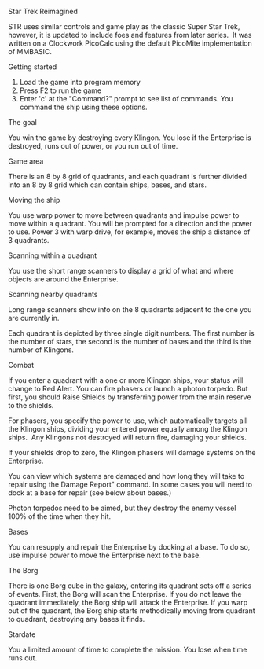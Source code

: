 Star Trek Reimagined 

STR uses similar controls and game play as the classic Super Star Trek, however, it is updated to include foes and features from later series. 
It was written on a Clockwork PicoCalc using the default PicoMite implementation of MMBASIC.

Getting started 
1. Load the game into program memory
2. Press F2 to run the game
3. Enter 'c' at the "Command?" prompt to see list of commands. You command the ship using these options.

The goal

You win the game by destroying every Klingon. You lose if the Enterprise is destroyed, runs out of power, or you run out of time. 

Game area

There is an 8 by 8 grid of quadrants, and each quadrant is further divided into an 8 by 8 grid which can contain ships, bases, and stars. 

Moving the ship

You use warp power to move between quadrants and impulse power to move within a quadrant. You will be prompted for a direction and the power to use. Power 3 with warp drive, for example, moves the ship a distance of 3 quadrants. 

Scanning within a quadrant

You use the short range scanners to display a grid of what and where objects are around the Enterprise.

Scanning nearby quadrants 

Long range scanners show info on the 8 quadrants adjacent to the one you are currently in.

Each quadrant is depicted by three single digit numbers. The first number is the number of stars, the second is the number of bases and the third is the number of Klingons.

Combat

If you enter a quadrant with a one or more Klingon ships, your status will change to Red Alert. You can fire phasers or launch a photon torpedo.
But first, you should Raise Shields by transferring power from the main reserve to the shields.

For phasers, you specify the power to use, which automatically targets all the Klingon ships, dividing your entered power equally among the Klingon ships. 
Any Klingons not destroyed will return fire, damaging your shields.

If your shields drop to zero, the Klingon phasers will damage systems on the Enterprise. 

You can view which systems are damaged and how long they will take to repair using the Damage Report" command. In some cases you will need to dock at a base for repair (see below about bases.)

Photon torpedos need to be aimed, but they destroy the enemy vessel 100% of the time when they hit. 

Bases

You can resupply and repair the Enterprise by docking at a base. To do so, use impulse power to move the Enterprise next to the base. 

The Borg

There is one Borg cube in the galaxy, entering its quadrant sets off a series of events. First, the Borg will scan the Enterprise. If you do not leave the quadrant immediately, the Borg ship will attack the Enterprise. If you warp out of the quadrant, the Borg ship starts methodically moving from quadrant to quadrant, destroying any bases it finds. 

Stardate

You a limited amount of time to complete the mission. You lose when time runs out.




